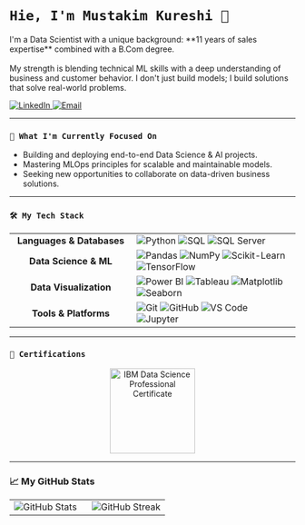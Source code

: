 # ```Hie, I'm Mustakim Kureshi 👋```

<p align="left">
  I'm a Data Scientist with a unique background: **11 years of sales expertise** combined with a B.Com degree.
  <br><br>
  My strength is blending technical ML skills with a deep understanding of business and customer behavior. I don't just build models; I build solutions that solve real-world problems.
</p>

<p align="left">
  <a href="https://www.linkedin.com/in/mustakimkureshi/" target="_blank">
    <img src="https://img.shields.io/badge/LinkedIn-0077B5?style=for-the-badge&logo=linkedin&logoColor=white" alt="LinkedIn"/>
  </a>
  <a href="mailto:kureshi.mustkim@outlook.com">
    <img src="https://img.shields.io/badge/Email-0078D4?style=for-the-badge&logo=microsoft-outlook&logoColor=white" alt="Email"/>
  </a>
</p>

---

### ```🔭 What I'm Currently Focused On```

* Building and deploying end-to-end Data Science & AI projects.
* Mastering MLOps principles for scalable and maintainable models.
* Seeking new opportunities to collaborate on data-driven business solutions.

---

### ```🛠️ My Tech Stack```

<table>
  <tr>
    <td align="center" width="200">
      <strong>Languages & Databases</strong>
    </td>
    <td>
      <img src="https://img.shields.io/badge/Python-3776AB?style=for-the-badge&logo=python&logoColor=white" alt="Python" />
      <img src="https://img.shields.io/badge/SQL-4479A1?style=for-the-badge&logo=sql&logoColor=white" alt="SQL" />
      <img src="https://img.shields.io/badge/SQL Server-CC2927?style=for-the-badge&logo=microsoft-sql-server&logoColor=white" alt="SQL Server" />
    </td>
  </tr>
  <tr>
    <td align="center">
      <strong>Data Science & ML</strong>
    </td>
    <td>
      <img src="https://img.shields.io/badge/Pandas-150458?style=for-the-badge&logo=pandas&logoColor=white" alt="Pandas" />
      <img src="https://img.shields.io/badge/NumPy-013243?style=for-the-badge&logo=numpy&logoColor=white" alt="NumPy" />
      <img src="https://img.shields.io/badge/SciKit Learn-F7931E?style=for-the-badge&logo=scikit-learn&logoColor=white" alt="Scikit-Learn" />
      <img src="https://img.shields.io/badge/TensorFlow-FF6F00?style=for-the-badge&logo=tensorflow&logoColor=white" alt="TensorFlow" />
    </td>
  </tr>
  <tr>
    <td align="center">
      <strong>Data Visualization</strong>
    </td>
    <td>
      <img src="https://img.shields.io/badge/Power%20BI-F2C811?style=for-the-badge&logo=powerbi&logoColor=black" alt="Power BI" />
      <img src="https://img.shields.io/badge/Tableau-E97627?style=for-the-badge&logo=tableau&logoColor=white" alt="Tableau" />
      <img src="https://img.shields.io/badge/Matplotlib-313131?style=for-the-badge&logo=matplotlib&logoColor=white" alt="Matplotlib" />
      <img src="https://img.shields.io/badge/Seaborn-34A853?style=for-the-badge&logo=seaborn&logoColor=white" alt="Seaborn" />
    </td>
  </tr>
  <tr>
    <td align="center">
      <strong>Tools & Platforms</strong>
    </td>
    <td>
      <img src="https://img.shields.io/badge/Git-F05032?style=for-the-badge&logo=git&logoColor=white" alt="Git" />
      <img src="https://img.shields.io/badge/GitHub-181717?style=for-the-badge&logo=github&logoColor=white" alt="GitHub" />
      <img src="https://img.shields.io/badge/VS%20Code-007ACC?style=for-the-badge&logo=visual-studio-code&logoColor=white" alt="VS Code" />
      <img src="https://img.shields.io/badge/Jupyter-F37626?style=for-the-badge&logo=jupyter&logoColor=white" alt="Jupyter" />
    </td>
  </tr>
</table>

---


### ```🏅 Certifications```

<p align="center">
  <a href="https://www.credly.com/users/mustakim-abdulvahid-kureshi/badges#credly">
    <img src="https://www.credly.com/badges/ceac1340-821f-4386-ad0a-2e6c2c95e7c9/public_url" alt="IBM Data Science Professional Certificate" width="150" />
  </a>
  </p>

---

### 📈 My GitHub Stats

<table width="100%">
  <tr>
    <td width="50%">
      <img align="center" src="https://github-readme-stats.vercel.app/api?username=kureshimustakim&show_icons=true&theme=merko&hide_border=true&layout=compact" alt="GitHub Stats" />
    </td>
    <td width="50%">
      <img align="center" src="https://github-readme-streak-stats.herokuapp.com/?user=Kureshimustakim&theme=merko&hide_border=true" alt="GitHub Streak" />
    </td>
  </tr>
</table>
